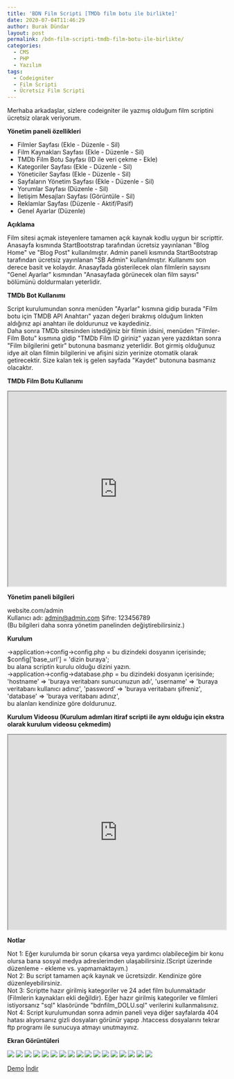 ```yaml
---
title: 'BDN Film Scripti [TMDb film botu ile birlikte]'
date: 2020-07-04T11:46:29
author: Burak Dündar
layout: post
permalink: /bdn-film-scripti-tmdb-film-botu-ile-birlikte/
categories:
  - CMS
  - PHP
  - Yazılım
tags:
  - Codeigniter
  - Film Scripti
  - Ücretsiz Film Scripti
---
```

Merhaba arkadaşlar, sizlere codeigniter ile yazmış olduğum film scriptini ücretsiz olarak veriyorum.

**Yönetim paneli özellikleri**

  * Filmler Sayfası (Ekle - Düzenle - Sil)
  * Film Kaynakları Sayfası (Ekle - Düzenle - Sil)
  * TMDb Film Botu Sayfası (ID ile veri çekme - Ekle)
  * Kategoriler Sayfası (Ekle - Düzenle - Sil)
  * Yöneticiler Sayfası (Ekle - Düzenle - Sil)
  * Sayfaların Yönetim Sayfası (Ekle - Düzenle - Sil)
  * Yorumlar Sayfası (Düzenle - Sil)
  * İletişim Mesajları Sayfası (Görüntüle - Sil)
  * Reklamlar Sayfası (Düzenle - Aktif/Pasif)
  * Genel Ayarlar (Düzenle)

**Açıklama**

Film sitesi açmak isteyenlere tamamen açık kaynak kodlu uygun bir scripttir. Anasayfa kısmında StartBootstrap tarafından ücretsiz yayınlanan "Blog Home" ve "Blog Post" kullanılmıştır. Admin paneli kısmında StartBootstrap tarafından ücretsiz yayınlanan "SB Admin" kullanılmıştır. Kullanımı son derece basit ve kolaydır. Anasayfada gösterilecek olan filmlerin sayısını "Genel Ayarlar" kısmından "Anasayfada görünecek olan film sayısı" bölümünü doldurmaları yeterlidir.

**TMDb Bot Kullanımı**

Script kurulumundan sonra menüden "Ayarlar" kısmına gidip burada "Film botu için TMDB API Anahtarı" yazan değeri bırakmış olduğum linkten aldığınız api anahtarı ile doldurunuz ve kaydediniz.  
Daha sonra TMDb sitesinden istediğiniz bir filmin idsini, menüden "Filmler-Film Botu" kısmına gidip "TMDb Film ID giriniz" yazan yere yazdıktan sonra "Film bilgilerini getir" butonuna basmanız yeterlidir. Bot girmiş olduğunuz idye ait olan filmin bilgilerini ve afişini sizin yerinize otomatik olarak getirecektir. Size kalan tek iş gelen sayfada "Kaydet" butonuna basmanız olacaktır.

**TMDb Film Botu Kullanımı**

<iframe src="https://www.youtube.com/embed/cmyuwzdkoqA" width="100%" height="450"></iframe>

**Yönetim paneli bilgileri**

website.com/admin  
Kullanıcı adı: admin@admin.com
Şifre: 123456789  
(Bu bilgileri daha sonra yönetim panelinden değiştirebilirsiniz.)

**Kurulum**

->application->config->config.php = bu dizindeki dosyanın içerisinde;  
$config['base_url'] = 'dizin buraya';  
bu alana scriptin kurulu olduğu dizini yazın.  
->application->config->database.php = bu dizindeki dosyanın içerisinde;  
'hostname' => 'buraya veritabanı sunucunuzun adı', 'username' => 'buraya veritabanı kullanıcı adınız', 'password' => 'buraya veritabanı şifreniz', 'database' => 'buraya veritabanı adınız',  
bu alanları kendinize göre doldurunuz.

**Kurulum Videosu (Kurulum adımları itiraf scripti ile aynı olduğu için ekstra olarak kurulum videosu çekmedim)**

<iframe src="https://www.youtube.com/embed/vCHJIBJN6PY" width="100%" height="450"></iframe>

**Notlar**

Not 1: Eğer kurulumda bir sorun çıkarsa veya yardımcı olabileceğim bir konu olursa bana sosyal medya adreslerimden ulaşabilirsiniz.(Script üzerinde düzenleme - ekleme vs. yapmamaktayım.)  
Not 2: Bu script tamamen açık kaynak ve ücretsizdir. Kendinize göre düzenleyebilirsiniz.  
Not 3: Scriptte hazır girilmiş kategoriler ve 24 adet film bulunmaktadır (Filmlerin kaynakları ekli değildir). Eğer hazır girilmiş kategoriler ve filmleri istiyorsanız "sql" klasöründe "bdnfilm_DOLU.sql" verilerini kullanmalısınız.  
Not 4: Script kurulumundan sonra admin paneli veya diğer sayfalarda 404 hatası alıyorsanız gizli dosyaları görünür yapıp .htaccess dosyalarını tekrar ftp programı ile sunucuya atmayı unutmayınız.

**Ekran Görüntüleri**

<img src="https://cdn.r10.net/editor/103319/81e949a3681aafb4fc295eb6515e93af.png" class="img-fluid">

<img src="https://cdn.r10.net/editor/103319/11c447424638cd4e5ede1ce217d4ac61.png" class="img-fluid">

<img src="https://cdn.r10.net/editor/103319/9ff93780192146ba12def39c24ee5028.png" class="img-fluid">

<img src="https://cdn.r10.net/editor/103319/d288fbbd78e89a45e4601332bfa19130.png" class="img-fluid">

<img src="https://cdn.r10.net/editor/103319/11f0271eaba3586ea50c20fe8599ed22.png" class="img-fluid">

<img src="https://cdn.r10.net/editor/103319/bee2086d8e9a1b217d398101facaf311.png" class="img-fluid">

<img src="https://cdn.r10.net/editor/103319/d552ca29f7807746bc5e5a6daf7f0f4d.png" class="img-fluid">

<img src="https://cdn.r10.net/editor/103319/9d6c68bee11c1822483803211f804d61.png" class="img-fluid">

<img src="https://cdn.r10.net/editor/103319/c4934f055267e7bba110512b464f5027.png" class="img-fluid">

<img src="https://cdn.r10.net/editor/103319/bfb42834ddfc94889e83eb72bb82fbc3.png" class="img-fluid">

<img src="https://cdn.r10.net/editor/103319/233ee0e9f0356d7868a6be28fa11709d.png" class="img-fluid">

<img src="https://cdn.r10.net/editor/103319/e60e551ed40e07dbafaad126daca6550.png" class="img-fluid">

<img src="https://cdn.r10.net/editor/103319/7b5f6363022e765b9c27b187eb9b2ce3.png" class="img-fluid">

<img src="https://cdn.r10.net/editor/103319/ed5fc50f0ca9affaea843510ba65790a.png" class="img-fluid">

<img src="https://cdn.r10.net/editor/103319/bc4db2ff6275434be21582e68a689474.png" class="img-fluid">

<img src="https://cdn.r10.net/editor/103319/f4dd4c1e373e0b26e67f4b60352d3046.png" class="img-fluid">

<img src="https://cdn.r10.net/editor/103319/aa34678dd8761070c7d5c53e973938aa.png" class="img-fluid">

[Demo](https://demo.codetify.net/?theme=cy-film) [İndir](https://demo.codetify.net/?theme=cy-film)